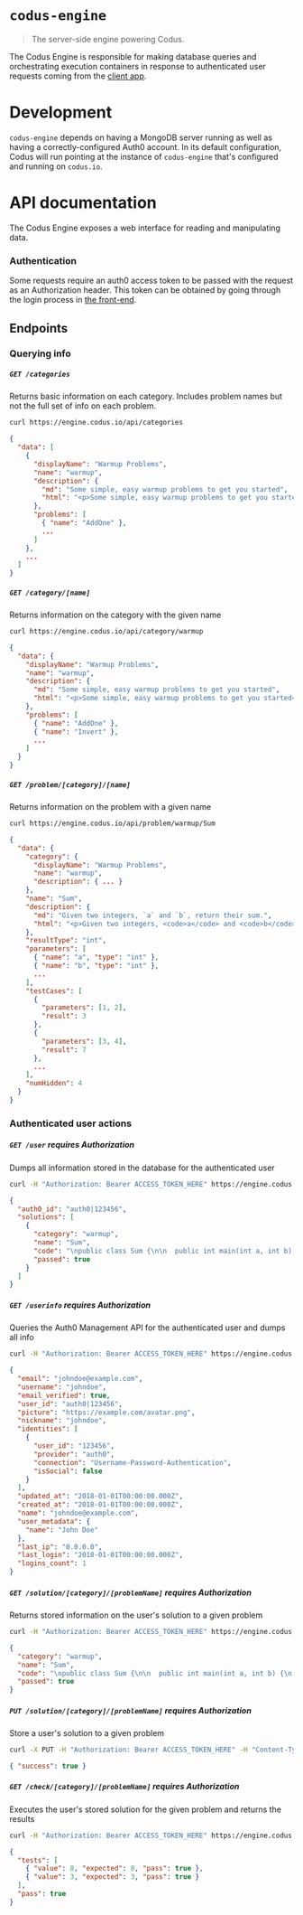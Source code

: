# `codus-engine`
> The server-side engine powering Codus.

The Codus Engine is responsible for making database queries and orchestrating execution containers
in response to authenticated user requests coming from the [client app](https://github.com/codus-app/codus/tree/master/app).

# Development
`codus-engine` depends on having a MongoDB server running as well as having a correctly-configured Auth0 account. In its default configuration, Codus will run pointing at the instance of `codus-engine` that's configured and running on `codus.io`.


# API documentation
The Codus Engine exposes a web interface for reading and manipulating data.

### Authentication
Some requests require an auth0 access token to be passed with the request as an Authorization
header. This token can be obtained by going through the login process in
[the front-end](https://github.com/codus-app/codus).

## Endpoints



### Querying info

##### `GET /categories`
Returns basic information on each category. Includes problem names but not the full set of info on
each problem.
```bash
curl https://engine.codus.io/api/categories
```
```json
{
  "data": [
    {
      "displayName": "Warmup Problems",
      "name": "warmup",
      "description": {
        "md": "Some simple, easy warmup problems to get you started",
        "html": "<p>Some simple, easy warmup problems to get you started</p>\n"
      },
      "problems": [
        { "name": "AddOne" },
        ...
      ]
    },
    ...
  ]
}
```

##### `GET /category/[name]`
Returns information on the category with the given name
```bash
curl https://engine.codus.io/api/category/warmup
```
```json
{
  "data": {
    "displayName": "Warmup Problems",
    "name": "warmup",
    "description": {
      "md": "Some simple, easy warmup problems to get you started",
      "html": "<p>Some simple, easy warmup problems to get you started</p>\n"
    },
    "problems": [
      { "name": "AddOne" },
      { "name": "Invert" },
      ...
    ]
  }
}
```

##### `GET /problem/[category]/[name]`
Returns information on the problem with a given name
```bash
curl https://engine.codus.io/api/problem/warmup/Sum
```
```json
{
  "data": {
    "category": {
      "displayName": "Warmup Problems",
      "name": "warmup",
      "description": { ... }
    },
    "name": "Sum",
    "description": {
      "md": "Given two integers, `a` and `b`, return their sum.",
      "html": "<p>Given two integers, <code>a</code> and <code>b</code>, return their sum.</p>\n"
    },
    "resultType": "int",
    "parameters": [
      { "name": "a", "type": "int" },
      { "name": "b", "type": "int" },
      ...
    ],
    "testCases": [
      {
        "parameters": [1, 2],
        "result": 3
      },
      {
        "parameters": [3, 4],
        "result": 7
      },
      ...
    ],
    "numHidden": 4
  }
}
```




### Authenticated user actions

##### `GET /user` *requires Authorization*
Dumps all information stored in the database for the authenticated user
```bash
curl -H "Authorization: Bearer ACCESS_TOKEN_HERE" https://engine.codus.io/api/user
```
```json
{
  "auth0_id": "auth0|123456",
  "solutions": [
    {
      "category": "warmup",
      "name": "Sum",
      "code": "\npublic class Sum {\n\n  public int main(int a, int b) {\n    return a + b;\n  }\n\n}\n\n",
      "passed": true
    }
  ]
}
```

##### `GET /userinfo` *requires Authorization*
Queries the Auth0 Management API for the authenticated user and dumps all info
```bash
curl -H "Authorization: Bearer ACCESS_TOKEN_HERE" https://engine.codus.io/api/userinfo
```
```json
{
  "email": "johndoe@example.com",
  "username": "johndoe",
  "email_verified": true,
  "user_id": "auth0|123456",
  "picture": "https://example.com/avatar.png",
  "nickname": "johndoe",
  "identities": [
    {
      "user_id": "123456",
      "provider": "auth0",
      "connection": "Username-Password-Authentication",
      "isSocial": false
    }
  ],
  "updated_at": "2018-01-01T00:00:00.000Z",
  "created_at": "2018-01-01T00:00:00.000Z",
  "name": "johndoe@example.com",
  "user_metadata": {
    "name": "John Doe"
  },
  "last_ip": "0.0.0.0",
  "last_login": "2018-01-01T00:00:00.000Z",
  "logins_count": 1
}
```

##### `GET /solution/[category]/[problemName]` *requires Authorization*
Returns stored information on the user's solution to a given problem
```bash
curl -H "Authorization: Bearer ACCESS_TOKEN_HERE" https://engine.codus.io/api/solution/warmup/Sum
```
```json
{
  "category": "warmup",
  "name": "Sum",
  "code": "\npublic class Sum {\n\n  public int main(int a, int b) {\n    return a + b;\n  }\n\n}\n\n",
  "passed": true
}
```

##### `PUT /solution/[category]/[problemName]` *requires Authorization*
Store a user's solution to a given problem
```bash
curl -X PUT -H "Authorization: Bearer ACCESS_TOKEN_HERE" -H "Content-Type: text/plain" -d "SOLUTION_HERE" https://engine.codus.io/api/solution/warmup/Sum
```
```json
{ "success": true }
```

##### `GET /check/[category]/[problemName]` *requires Authorization*
Executes the user's stored solution for the given problem and returns the results
```bash
curl -H "Authorization: Bearer ACCESS_TOKEN_HERE" https://engine.codus.io/api/check/warmup/Sum
```
```json
{
  "tests": [
    { "value": 8, "expected": 8, "pass": true },
    { "value": 3, "expected": 3, "pass": true }
  ],
  "pass": true
}
```

